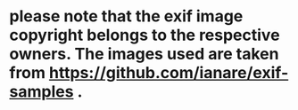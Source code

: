 # please note that the exif image copyright belongs to the respective owners. The images used are taken from https://github.com/ianare/exif-samples . 
